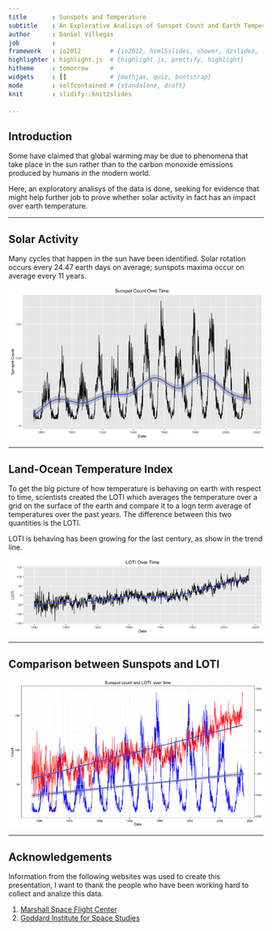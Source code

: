 ```yaml
---
title       : Sunspots and Temperature
subtitle    : An Explorative Analisys of Sunspot Count and Earth Temperature
author      : Daniel Villegas
job         : 
framework   : io2012        # {io2012, html5slides, shower, dzslides, ...}
highlighter : highlight.js  # {highlight.js, prettify, highlight}
hitheme     : tomorrow      # 
widgets     : []            # {mathjax, quiz, bootstrap}
mode        : selfcontained # {standalone, draft}
knit        : slidify::knit2slides

--- 
```

## Introduction

Some have claimed that global warming may be due to phenomena that take place in the 
sun rather than to the carbon monoxide emissions produced by humans in the modern world.

Here, an exploratory analisys of the data is done, seeking for evidence that might help
further job to prove whether solar activity in fact has an impact over earth temperature.

--- 
## Solar Activity

Many cycles that happen in the sun have been identified. Solar rotation occurs every 24.47 earth 
days on average; sunspots maxima occur on average every 11 years.

<img src="assets/fig/sunspot-count-1.png" title="plot of chunk sunspot-count" alt="plot of chunk sunspot-count" style="display: block; margin: auto;" />

---
## Land-Ocean Temperature Index

To get the big picture of how temperature is behaving on earth with respect to time, 
scientists created the LOTI which averages the temperature over a grid on the surface of the 
earth and compare it to a logn term average of temperatures over the past years. The difference
between this two quantities is the LOTI.

LOTI is behaving has been growing for the last century, as show in the trend line.

<img src="assets/fig/loti-plot-1.png" title="plot of chunk loti-plot" alt="plot of chunk loti-plot" style="display: block; margin: auto;" />

---
## Comparison between Sunspots and LOTI
<img src="assets/fig/loti-sp-1.png" title="plot of chunk loti-sp" alt="plot of chunk loti-sp" style="display: block; margin: auto;" />

---
## Acknowledgements

Information from the following websites was used to create this presentation, I want to 
thank the people who have been working hard to collect and analize this data.

1. [Marshall Space Flight Center](http://solarscience.msfc.nasa.gov)
2. [Goddard Institute for Space Studies](http://data.giss.nasa.gov/gistemp/)
